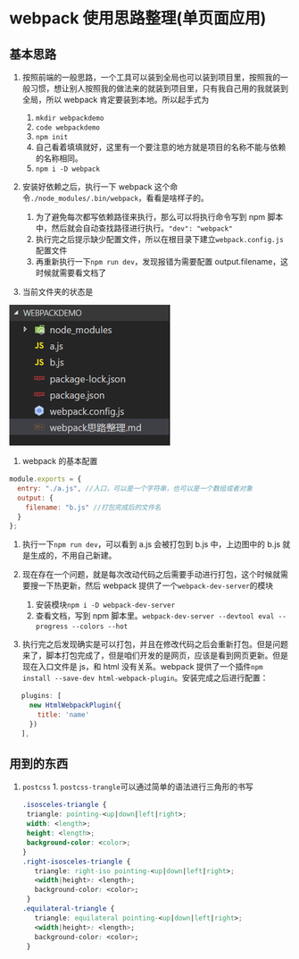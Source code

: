 # webpack 使用思路整理(单页面应用)

## 基本思路

1. 按照前端的一般思路，一个工具可以装到全局也可以装到项目里，按照我的一般习惯，想让别人按照我的做法来的就装到项目里，只有我自己用的我就装到全局，所以 webpack 肯定要装到本地。所以起手式为

   1. `mkdir webpackdemo`
   1. `code webpackdemo`
   1. `npm init`
   1. 自己看着填填就好，这里有一个要注意的地方就是项目的名称不能与依赖的名称相同。
   1. `npm i -D webpack`

1. 安装好依赖之后，执行一下 webpack 这个命令`./node_modules/.bin/webpack`，看看是啥样子的。

   1. 为了避免每次都写依赖路径来执行，那么可以将执行命令写到 npm 脚本中，然后就会自动查找路径进行执行。`"dev": "webpack"`
   1. 执行完之后提示缺少配置文件，所以在根目录下建立`webpack.config.js`配置文件
   1. 再重新执行一下`npm run dev`，发现报错为需要配置 output.filename，这时候就需要看文档了

1. 当前文件夹的状态是

![图片](./files.png)

1. webpack 的基本配置

```js
module.exports = {
  entry: "./a.js", //入口，可以是一个字符串，也可以是一个数组或者对象
  output: {
    filename: "b.js" //打包完成后的文件名
  }
};
```

1. 执行一下`npm run dev`，可以看到 a.js 会被打包到 b.js 中，上边图中的 b.js 就是生成的，不用自己新建。
1. 现在存在一个问题，就是每次改动代码之后需要手动进行打包，这个时候就需要搜一下热更新，然后 webpack 提供了一个`webpack-dev-server`的模块

   1. 安装模块`npm i -D webpack-dev-server`
   1. 查看文档，写到 npm 脚本里。`webpack-dev-server --devtool eval --progress --colors --hot`

1. 执行完之后发现确实是可以打包，并且在修改代码之后会重新打包。但是问题来了，脚本打包完成了，但是咱们开发的是网页，应该是看到网页更新。但是现在入口文件是 js，和 html 没有关系。webpack 提供了一个插件`npm install --save-dev html-webpack-plugin`。安装完成之后进行配置：

```js
   plugins: [
     new HtmlWebpackPlugin({
       title: 'name'
     })
   ],
```

## 用到的东西

1. `postcss` 1. `postcss-trangle`可以通过简单的语法进行三角形的书写
   ```css
   .isosceles-triangle {
    triangle: pointing-<up|down|left|right>;
    width: <length>;
    height: <length>;
    background-color: <color>;
   }
   .right-isosceles-triangle {
      triangle: right-iso pointing-<up|down|left|right>;
      <width|height>: <length>;
      background-color: <color>;
    }
   .equilateral-triangle {
      triangle: equilateral pointing-<up|down|left|right>;
      <width|height>: <length>;
      background-color: <color>;
    }
    ```
